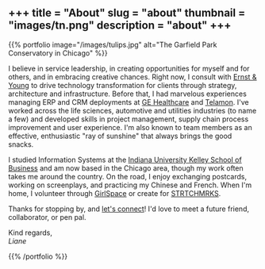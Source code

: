 +++
title = "About"
slug = "about"
thumbnail = "images/tn.png"
description = "about"
+++
---------------------------
{{% portfolio image="/images/tulips.jpg" alt="The Garfield Park Conservatory in Chicago" %}}

I believe in service leadership, in creating opportunities for myself and for others, and in embracing creative chances. Right now, I consult with [Ernst & Young](https://www.ey.com/) to drive technology transformation for clients through strategy, architecture and infrastructure. Before that, I had marvelous experiences managing ERP and CRM deployments at [GE Healthcare](https://www.gehealthcare.com/en) and [Telamon](https://www.telamon.com/). I've worked across the life sciences, automotive and utilities industries (to name a few) and developed skills in project management, supply chain process improvement and user experience. I'm also known to team members as an effective, enthusiastic "ray of sunshine" that always brings the good snacks.

I studied Information Systems at the [Indiana University Kelley School of Business](https://www.kelley.iu.edu/) and am now based in the Chicago area, though my work often takes me around the country. On the road, I enjoy exchanging postcards, working on screenplays, and practicing my Chinese and French. When I'm home, I volunteer through [GirlSpace](https://www.girlscoutsgcnwi.org/en/donate/girlspace.html) or create for [STRTCHMRKS](https://www.strtchmrks.com).

Thanks for stopping by, and [let's connect](mailto:liane.yue@gmail.com?subject:Hello!)! I'd love to meet a future friend, collaborator, or pen pal. 

Kind regards,<br>
*Liane*

{{% /portfolio %}}